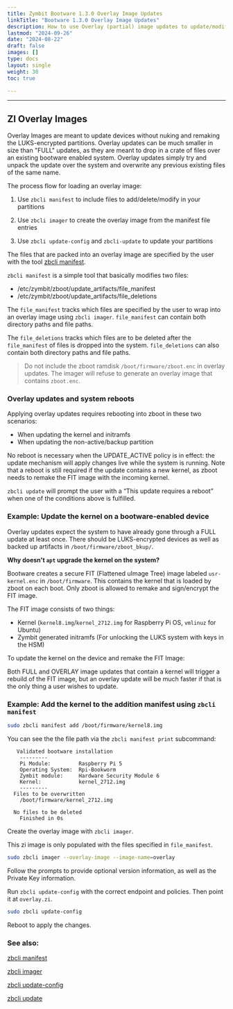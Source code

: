 ```yaml
---
title: Zymbit Bootware 1.3.0 Overlay Image Updates
linkTitle: "Bootware 1.3.0 Overlay Image Updates"
description: How to use Overlay (partial) image updates to update/modify/remove individual files
lastmod: "2024-09-26"
date: "2024-08-22"
draft: false
images: []
type: docs
layout: single
weight: 30
toc: true

---
```


-----

## ZI Overlay Images 

Overlay Images are meant to update devices without nuking and remaking the LUKS-encrypted partitions. Overlay updates can be much smaller in size than "FULL" updates, as they are meant to drop in a crate of files over an existing bootware enabled system. Overlay updates simply try and unpack the update over the system and overwrite any previous existing files of the same name. 

The process flow for loading an overlay image:

1. Use `zbcli manifest` to include files to add/delete/modify in your partitions

2. Use `zbcli imager` to create the overlay image from the manifest file entries

3. Use `zbcli update-config` and `zbcli-update` to update your partitions

The files that are packed into an overlay image are specified by the user with the tool [zbcli manifest](../../zbcli/manifest).

`zbcli manifest` is a simple tool that basically modifies two files:

- /etc/zymbit/zboot/update_artifacts/file_manifest
- /etc/zymbit/zboot/update_artifacts/file_deletions

The `file_manifest` tracks which files are specified by the user to wrap into an overlay image using `zbcli imager`. `file_manifest` can contain both directory paths and file paths.

The `file_deletions` tracks which files are to be deleted after the `file_manifest` of files is dropped into the system. `file_deletions` can also contain both directory paths and file paths.

> Do not include the zboot ramdisk `/boot/firmware/zboot.enc` in overlay updates. The imager will refuse to generate an overlay image that contains `zboot.enc`.

### Overlay updates and system reboots

Applying overlay updates requires rebooting into zboot in these two scenarios:

- When updating the kernel and initramfs
- When updating the non-active/backup partition

No reboot is necessary when the UPDATE_ACTIVE policy is in effect: the update mechanism will apply changes live while the system is running. Note that a reboot is still required if the update contains a new kernel, as zboot needs to remake the FIT image with the incoming kernel.

`zbcli update` will prompt the user with a “This update requires a reboot” when one of the conditions above is fulfilled.

### Example: Update the kernel on a bootware-enabled device

Overlay updates expect the system to have already gone through a FULL update at least once. There should be LUKS-encrypted devices as well as backed up artifacts in `/boot/firmware/zboot_bkup/`.

**Why doesn't `apt` upgrade the kernel on the system?**

Bootware creates a secure FIT (Flattened uImage Tree) image labeled `usr-kernel.enc` in `/boot/firmware`. This contains the kernel that is loaded by zboot on each boot. Only zboot is allowed to remake and sign/encrypt the FIT image.

The FIT image consists of two things:

- Kernel (`kernel8.img`/`kernel_2712.img` for Raspberry Pi OS, `vmlinuz` for Ubuntu)
- Zymbit generated initramfs (For unlocking the LUKS system with keys in the HSM)

To update the kernel on the device and remake the FIT Image:

Both FULL and OVERLAY image updates that contain a kernel will trigger a rebuild of the FIT image, but an overlay update will be much faster if that is the only thing a user wishes to update.

### Example: Add the kernel to the addition manifest using `zbcli manifest`

```bash
sudo zbcli manifest add /boot/firmware/kernel8.img
```

You can see the the file path via the `zbcli manifest print` subcommand:

```
   Validated bootware installation
    ---------
	Pi Module:         Raspberry Pi 5
	Operating System:  Rpi-Bookworm
	Zymbit module:     Hardware Security Module 6
	Kernel:            kernel_2712.img
	---------
  Files to be overwritten
    /boot/firmware/kernel_2712.img

  No files to be deleted
    Finished in 0s                                                  
```

Create the overlay image with `zbcli imager`.

This zi image is only populated with the files specified in `file_manifest`.

```bash
sudo zbcli imager --overlay-image --image-name=overlay
```

Follow the prompts to provide optional version information, as well as the Private Key information.

Run `zbcli update-config` with the correct endpoint and policies. Then point it at `overlay.zi`.

```bash
sudo zbcli update-config
```

Reboot to apply the changes.

### See also:

[zbcli manifest](../../zbcli/manifest)

[zbcli imager](../../zbcli/imager)

[zbcli update-config](../../zbcli/update-config)

[zbcli update](../../zbcli/update)
